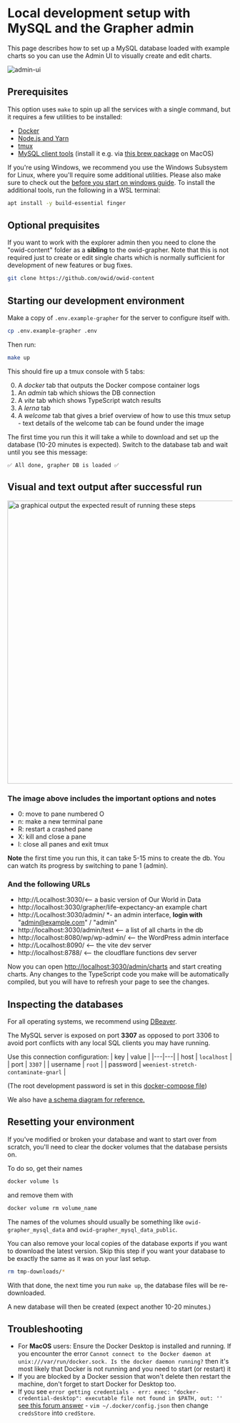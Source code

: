 # Local development setup with MySQL and the Grapher admin

This page describes how to set up a MySQL database loaded with example charts so you can use the Admin UI to visually create and edit charts.

![admin-ui](./screenshots/admin-ui.png)

## Prerequisites

This option uses `make` to spin up all the services with a single command, but it requires a few utilities to be installed:

-   [Docker](https://www.docker.com/get-started)
-   [Node.js and Yarn](./local-typescript-setup.md)
-   [tmux](https://github.com/tmux/tmux/wiki/Installing#binary-packages)
-   [MySQL client tools](https://dev.mysql.com/doc/refman/8.0/en/mysql.html) (install it e.g. via [this brew package](https://formulae.brew.sh/formula/mysql-client) on MacOS)

If you're using Windows, we recommend you use the Windows Subsystem for Linux, where you'll require some additional utilities. Please also make sure to check out the [before you start on windows guide](before-you-start-on-windows.md). To install the additional tools, run the following in a WSL terminal:

```bash
apt install -y build-essential finger
```

## Optional prequisites

If you want to work with the explorer admin then you need to clone the "owid-content" folder as a **sibling** to the owid-grapher. Note that this is not required just to create or edit single charts which is normally sufficient for development of new features or bug fixes.

```bash
git clone https://github.com/owid/owid-content
```

## Starting our development environment

Make a copy of `.env.example-grapher` for the server to configure itself with.

```bash
cp .env.example-grapher .env
```

Then run:

```bash
make up
```

This should fire up a tmux console with 5 tabs:

0. A _docker_ tab that outputs the Docker compose container logs
1. An _admin_ tab which shiows the DB connection
2. A _vite_ tab which shows TypeScript watch results
3. A _lerna_ tab
4. A _welcome_ tab that gives a brief overview of how to use this tmux setup - text details of the welcome tab can be found under the image

The first time you run this it will take a while to download and set up the database (10-20 minutes is expected). Switch to the database tab and wait until you see this message:

```
✅ All done, grapher DB is loaded ✅
```

## Visual and text output after successful run

<img width="634" alt="a graphical output the expected result of running these steps" src="https://github.com/owid/owid-grapher/assets/10499070/b38ff245-f0e1-4eea-a0de-47d28cec2a75">

### The image above includes the important options and notes

* 0: move to pane numbered O
* n: make a new terminal pane
* R: restart a crashed pane
* X: kill and close a pane
* l: close all panes and exit tmux
  
**Note** the first time you run this, it can take 5-15 mins to create the db. You can watch its progress by switching to pane 1 (admin).

### And the following URLs

* http://Localhost:3030/<-- a basic version of Our World in Data
* http://localhost:3030/grapher/life-expectancy-an example chart
* http://Localhost:3030/admin/ *- an admin interface, **login with** "admin@example.com" / "admin"
* http://localhost:3030/admin/test <-- a list of all charts in the db
* http://localhost:8080/wp/wp-admin/ <-- the WordPress admin interface
* http://Localhost:8090/ <-- the vite dev server
* http://localhost:8788/ <-- the cloudflare functions dev server

Now you can open [http://localhost:3030/admin/charts](http://localhost:3030/admin/charts) and start creating charts. Any changes to the TypeScript code you make will be automatically compiled, but you will have to refresh your page to see the changes.

## Inspecting the databases

For all operating systems, we recommend using [DBeaver](https://dbeaver.io/).

The MySQL server is exposed on port **3307** as opposed to port 3306 to avoid port conflicts with any local SQL clients you may have running.

Use this connection configuration:
| key | value |
|---|---|
| host | `localhost` |
| port | `3307` |
| username | `root` |
| password | `weeniest-stretch-contaminate-gnarl` |

(The root development password is set in this [docker-compose file](https://github.com/owid/owid-grapher/blob/master/docker-compose.grapher.yml#L40))

We also have [a schema diagram for reference.](screenshots/er_diagram.png)

## Resetting your environment

If you've modified or broken your database and want to start over from scratch, you'll need to clear the docker volumes that the database persists on.

To do so, get their names

```bash
docker volume ls
```

and remove them with

```bash
docker volume rm volume_name
```

The names of the volumes should usually be something like `owid-grapher_mysql_data` and `owid-grapher_mysql_data_public`.

You can also remove your local copies of the database exports if you want to download the latest version. Skip this step if you want your database to be exactly the same as it was on your last setup.

```bash
rm tmp-downloads/*
```

With that done, the next time you run `make up`, the database files will be re-downloaded.

A new database will then be created (expect another 10-20 minutes.)

## Troubleshooting

-   For **MacOS** users: Ensure the Docker Desktop is installed and running. If you encounter the error `Cannot connect to the Docker daemon at unix:///var/run/docker.sock. Is the docker daemon running?` then it's most likely that Docker is not running and you need to start (or restart) it
-   If you are blocked by a Docker session that won't delete then restart the machine, don't forget to start Docker for Desktop too.
-   If you see `error getting credentials - err: exec: "docker-credential-desktop": executable file not found in $PATH, out: ''` [see this forum answer](https://forums.docker.com/t/docker-credential-desktop-exe-executable-file-not-found-in-path-using-wsl2/100225/5) - `vim ~/.docker/config.json` then change `credsStore` into `credStore`.
